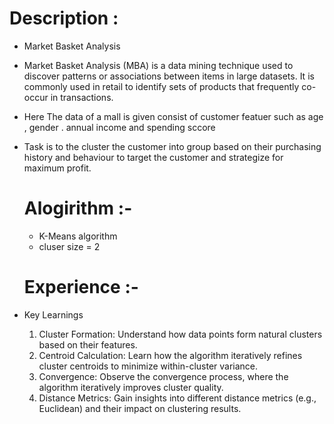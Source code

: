 # Description :
- Market Basket Analysis
- Market Basket Analysis (MBA) is a data mining technique used to discover patterns or associations between items in large datasets. It is commonly used in retail to identify sets of products that frequently co-occur in transactions.
- Here The data of a mall is given consist of customer featuer such as age , gender . annual income and spending sccore
- Task is to the cluster the customer into group based on their purchasing history and behaviour to target the customer and strategize for maximum profit.

  # Alogirithm :-
  - K-Means algorithm
  - cluser size = 2
 
  # Experience :-
 - Key Learnings
    1. Cluster Formation: Understand how data points form natural clusters based on their features.
    2. Centroid Calculation: Learn how the algorithm iteratively refines cluster centroids to minimize within-cluster variance.
    3. Convergence: Observe the convergence process, where the algorithm iteratively improves cluster quality.
    4. Distance Metrics: Gain insights into different distance metrics (e.g., Euclidean) and their impact on clustering results.


